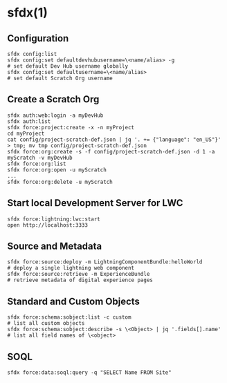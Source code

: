 # sfdx(1)

## Configuration

    sfdx config:list
    sfdx config:set defaultdevhubusername=\<name/alias> -g                             # set default Dev Hub username globally
    sfdx config:set defaultusername=\<name/alias>                                      # set default Scratch Org username

## Create a Scratch Org

    sfdx auth:web:login -a myDevHub
    sfdx auth:list
    sfdx force:project:create -x -n myProject
    cd myProject
    cat config/project-scratch-def.json | jq '. += {"language": "en_US"}' > tmp; mv tmp config/project-scratch-def.json
    sfdx force:org:create -s -f config/project-scratch-def.json -d 1 -a myScratch -v myDevHub
    sfdx force:org:list
    sfdx force:org:open -u myScratch
    ...
    sfdx force:org:delete -u myScratch

## Start local Development Server for LWC

    sfdx force:lightning:lwc:start
    open http://localhost:3333

## Source and Metadata

    sfdx force:source:deploy -m LightningComponentBundle:helloWorld                    # deploy a single lightning web component
    sfdx force:source:retrieve -m ExperienceBundle                                     # retrieve metadata of digital experience pages

## Standard and Custom Objects

    sfdx force:schema:sobject:list -c custom                                           # list all custom objects
    sfdx force:schema:sobject:describe -s \<Object> | jq '.fields[].name'               # list all field names of \<object>

## SOQL

    sfdx force:data:soql:query -q "SELECT Name FROM Site"
